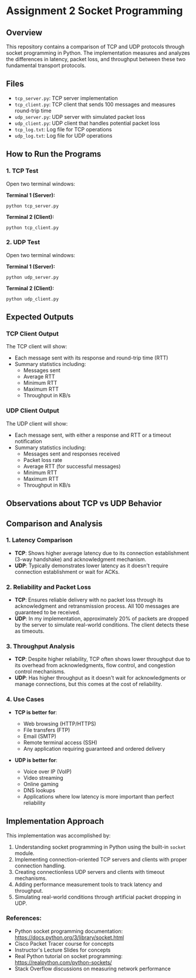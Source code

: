# Assignment 2 Socket Programming

## Overview
This repository contains a comparison of TCP and UDP protocols through socket programming in Python. The implementation measures and analyzes the differences in latency, packet loss, and throughput between these two fundamental transport protocols.

## Files
- `tcp_server.py`: TCP server implementation
- `tcp_client.py`: TCP client that sends 100 messages and measures round-trip time
- `udp_server.py`: UDP server with simulated packet loss
- `udp_client.py`: UDP client that handles potential packet loss
- `tcp_log.txt`: Log file for TCP operations
- `udp_log.txt`: Log file for UDP operations

## How to Run the Programs

### 1. TCP Test
Open two terminal windows:

**Terminal 1 (Server):**
```
python tcp_server.py
```

**Terminal 2 (Client):**
```
python tcp_client.py
```

### 2. UDP Test
Open two terminal windows:

**Terminal 1 (Server):**
```
python udp_server.py
```

**Terminal 2 (Client):**
```
python udp_client.py
```

## Expected Outputs

### TCP Client Output
The TCP client will show:
- Each message sent with its response and round-trip time (RTT)
- Summary statistics including:
  - Messages sent
  - Average RTT
  - Minimum RTT
  - Maximum RTT
  - Throughput in KB/s

### UDP Client Output
The UDP client will show:
- Each message sent, with either a response and RTT or a timeout notification
- Summary statistics including:
  - Messages sent and responses received
  - Packet loss rate
  - Average RTT (for successful messages)
  - Minimum RTT
  - Maximum RTT
  - Throughput in KB/s

## Observations about TCP vs UDP Behavior

## Comparison and Analysis

### 1. Latency Comparison
- **TCP**: Shows higher average latency due to its connection establishment (3-way handshake) and acknowledgment mechanism.
- **UDP**: Typically demonstrates lower latency as it doesn't require connection establishment or wait for ACKs.

### 2. Reliability and Packet Loss
- **TCP**: Ensures reliable delivery with no packet loss through its acknowledgment and retransmission process. All 100 messages are guaranteed to be received.
- **UDP**: In my implementation, approximately 20% of packets are dropped by the server to simulate real-world conditions. The client detects these as timeouts.

### 3. Throughput Analysis
- **TCP**: Despite higher reliability, TCP often shows lower throughput due to its overhead from acknowledgments, flow control, and congestion control mechanisms.
- **UDP**: Has higher throughput as it doesn't wait for acknowledgments or manage connections, but this comes at the cost of reliability.

### 4. Use Cases
- **TCP is better for**:
  - Web browsing (HTTP/HTTPS)
  - File transfers (FTP)
  - Email (SMTP)
  - Remote terminal access (SSH)
  - Any application requiring guaranteed and ordered delivery

- **UDP is better for**:
  - Voice over IP (VoIP)
  - Video streaming
  - Online gaming
  - DNS lookups
  - Applications where low latency is more important than perfect reliability

## Implementation Approach

This implementation was accomplished by:

1. Understanding socket programming in Python using the built-in `socket` module.
2. Implementing connection-oriented TCP servers and clients with proper connection handling.
3. Creating connectionless UDP servers and clients with timeout mechanisms.
4. Adding performance measurement tools to track latency and throughput.
5. Simulating real-world conditions through artificial packet dropping in UDP.

### References:
- Python socket programming documentation: https://docs.python.org/3/library/socket.html
- Cisco Packet Tracer course for concepts
- Instructor's Lecture Slides for concepts
- Real Python tutorial on socket programming: https://realpython.com/python-sockets/
- Stack Overflow discussions on measuring network performance

